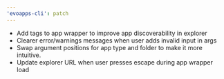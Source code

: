 ```yaml
---
'evoapps-cli': patch
---
```


- Add tags to app wrapper to improve app discoverability in explorer
- Clearer error/warnings messages when user adds invalid input in args
- Swap argument positions for app type and folder to make it more intuitive.
- Update explorer URL when user presses escape during app wrapper load
